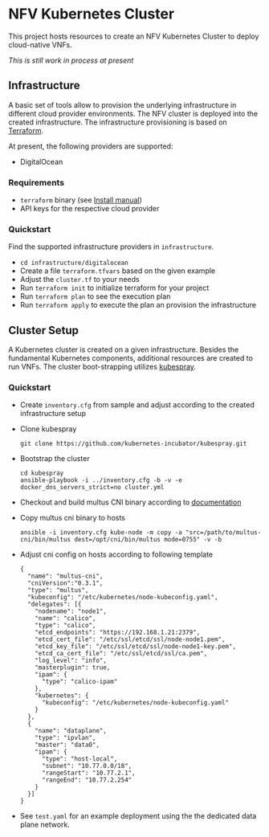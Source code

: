 # NFV Kubernetes Cluster

This project hosts resources to create an NFV Kubernetes Cluster to deploy
cloud-native VNFs.

*This is still work in process at present*


## Infrastructure

A basic set of tools allow to provision the underlying infrastructure in
different cloud provider environments. The NFV cluster is deployed into the
created infrastructure. The infrastructure provisioning is based on
[Terraform](https://www.terraform.io/).

At present, the following providers are supported:

* DigitalOcean

### Requirements

* `terraform` binary (see [Install manual](https://www.terraform.io/intro/getting-started/install.html))
* API keys for the respective cloud provider

### Quickstart

Find the supported infrastructure providers in `infrastructure`.

* `cd infrastructure/digitalocean`
* Create a file `terraform.tfvars` based on the given example
* Adjust the `cluster.tf` to your needs
* Run `terraform init` to initialize terraform for your project
* Run `terraform plan` to see the execution plan
* Run `terraform apply` to execute the plan an provision the infrastructure


## Cluster Setup

A Kubernetes cluster is created on a given infrastructure. Besides the
fundamental Kubernetes components, additional resources are created to run
VNFs. The cluster boot-strapping utilizes [kubespray](https://kubespray.io/).

### Quickstart

* Create `inventory.cfg` from sample and adjust according to the created
  infrastructure setup
* Clone kubespray

    `git clone https://github.com/kubernetes-incubator/kubespray.git`

* Bootstrap the cluster

    ```
    cd kubespray
    ansible-playbook -i ../inventory.cfg -b -v -e docker_dns_servers_strict=no cluster.yml
    ```

* Checkout and build multus CNI binary according to [documentation](https://github.com/Intel-Corp/multus-cni)
* Copy multus cni binary to hosts

    `ansible -i inventory.cfg kube-node -m copy -a "src=/path/to/multus-cni/bin/multus dest=/opt/cni/bin/multus mode=0755" -v -b`

* Adjust cni config on hosts according to following template

    ```
    {
      "name": "multus-cni",
      "cniVersion":"0.3.1",
      "type": "multus",
      "kubeconfig": "/etc/kubernetes/node-kubeconfig.yaml",
      "delegates": [{
        "nodename": "node1",
        "name": "calico",
        "type": "calico",
        "etcd_endpoints": "https://192.168.1.21:2379",
        "etcd_cert_file": "/etc/ssl/etcd/ssl/node-node1.pem",
        "etcd_key_file": "/etc/ssl/etcd/ssl/node-node1-key.pem",
        "etcd_ca_cert_file": "/etc/ssl/etcd/ssl/ca.pem",
        "log_level": "info",
        "masterplugin": true,
        "ipam": {
          "type": "calico-ipam"
        },
        "kubernetes": {
          "kubeconfig": "/etc/kubernetes/node-kubeconfig.yaml"
        }
      },
      {
        "name": "dataplane",
        "type": "ipvlan",
        "master": "data0",
        "ipam": {
          "type": "host-local",
          "subnet": "10.77.0.0/18",
          "rangeStart": "10.77.2.1",
          "rangeEnd": "10.77.2.254"
        }
      }]
    }
    ```

* See `test.yaml` for an example deployment using the the dedicated data plane network.
